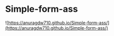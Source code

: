 # Simple-form-ass

![https://anuragdw710.github.io/Simple-form-ass/](https://anuragdw710.github.io/Simple-form-ass/)

